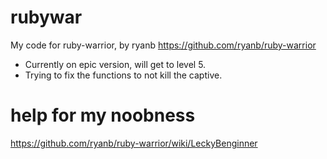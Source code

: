 # rubywar
My code for ruby-warrior, by ryanb
https://github.com/ryanb/ruby-warrior

- Currently on epic version, will get to level 5.
- Trying to fix the functions to not kill the captive.


# help for my noobness
https://github.com/ryanb/ruby-warrior/wiki/LeckyBenginner
